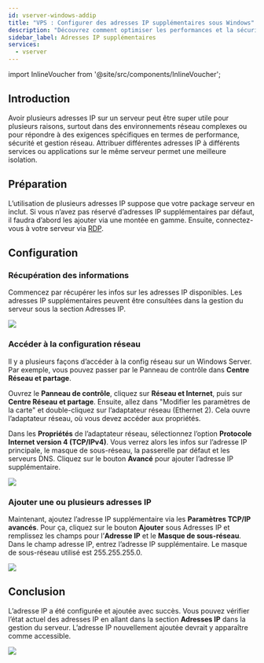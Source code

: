 ```yaml
---
id: vserver-windows-addip
title: "VPS : Configurer des adresses IP supplémentaires sous Windows"
description: "Découvrez comment optimiser les performances et la sécurité de votre serveur en utilisant plusieurs adresses IP pour une meilleure isolation des services → En savoir plus maintenant"
sidebar_label: Adresses IP supplémentaires
services:
  - vserver
---
```


import InlineVoucher from '@site/src/components/InlineVoucher';

## Introduction

Avoir plusieurs adresses IP sur un serveur peut être super utile pour plusieurs raisons, surtout dans des environnements réseau complexes ou pour répondre à des exigences spécifiques en termes de performance, sécurité et gestion réseau. Attribuer différentes adresses IP à différents services ou applications sur le même serveur permet une meilleure isolation.

<InlineVoucher />


## Préparation

L’utilisation de plusieurs adresses IP suppose que votre package serveur en inclut. Si vous n’avez pas réservé d’adresses IP supplémentaires par défaut, il faudra d’abord les ajouter via une montée en gamme. Ensuite, connectez-vous à votre serveur via [RDP](vserver-windows-userdp).




## Configuration



### Récupération des informations

Commencez par récupérer les infos sur les adresses IP disponibles. Les adresses IP supplémentaires peuvent être consultées dans la gestion du serveur sous la section Adresses IP.

![](https://screensaver01.zap-hosting.com/index.php/s/ER3d6R7T28mNSKp/preview)





### Accéder à la configuration réseau

Il y a plusieurs façons d’accéder à la config réseau sur un Windows Server. Par exemple, vous pouvez passer par le Panneau de contrôle dans **Centre Réseau et partage**.

Ouvrez le **Panneau de contrôle**, cliquez sur **Réseau et Internet**, puis sur **Centre Réseau et partage**. Ensuite, allez dans "Modifier les paramètres de la carte" et double-cliquez sur l’adaptateur réseau (Ethernet 2). Cela ouvre l’adaptateur réseau, où vous devez accéder aux propriétés.

Dans les **Propriétés** de l’adaptateur réseau, sélectionnez l’option **Protocole Internet version 4 (TCP/IPv4)**. Vous verrez alors les infos sur l’adresse IP principale, le masque de sous-réseau, la passerelle par défaut et les serveurs DNS. Cliquez sur le bouton **Avancé** pour ajouter l’adresse IP supplémentaire.

![](https://screensaver01.zap-hosting.com/index.php/s/KtBawR89RASs4Jc/preview)



### Ajouter une ou plusieurs adresses IP

Maintenant, ajoutez l’adresse IP supplémentaire via les **Paramètres TCP/IP avancés**. Pour ça, cliquez sur le bouton **Ajouter** sous Adresses IP et remplissez les champs pour l’**Adresse IP** et le **Masque de sous-réseau**. Dans le champ adresse IP, entrez l’adresse IP supplémentaire. Le masque de sous-réseau utilisé est 255.255.255.0.

![](https://screensaver01.zap-hosting.com/index.php/s/gsaceiYPqdiMC7x/preview)



## Conclusion

L’adresse IP a été configurée et ajoutée avec succès. Vous pouvez vérifier l’état actuel des adresses IP en allant dans la section **Adresses IP** dans la gestion du serveur. L’adresse IP nouvellement ajoutée devrait y apparaître comme accessible.

![](https://screensaver01.zap-hosting.com/index.php/s/xBZGM72WX4nqXS6/preview)

<InlineVoucher />